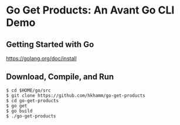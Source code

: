 # Go Get Products: An Avant Go CLI Demo

## Getting Started with Go
https://golang.org/doc/install

## Download, Compile, and Run
```
$ cd $HOME/go/src
$ git clone https://github.com/hkhamm/go-get-products
$ cd go-get-products
$ go get
$ go build
$ ./go-get-products
```
